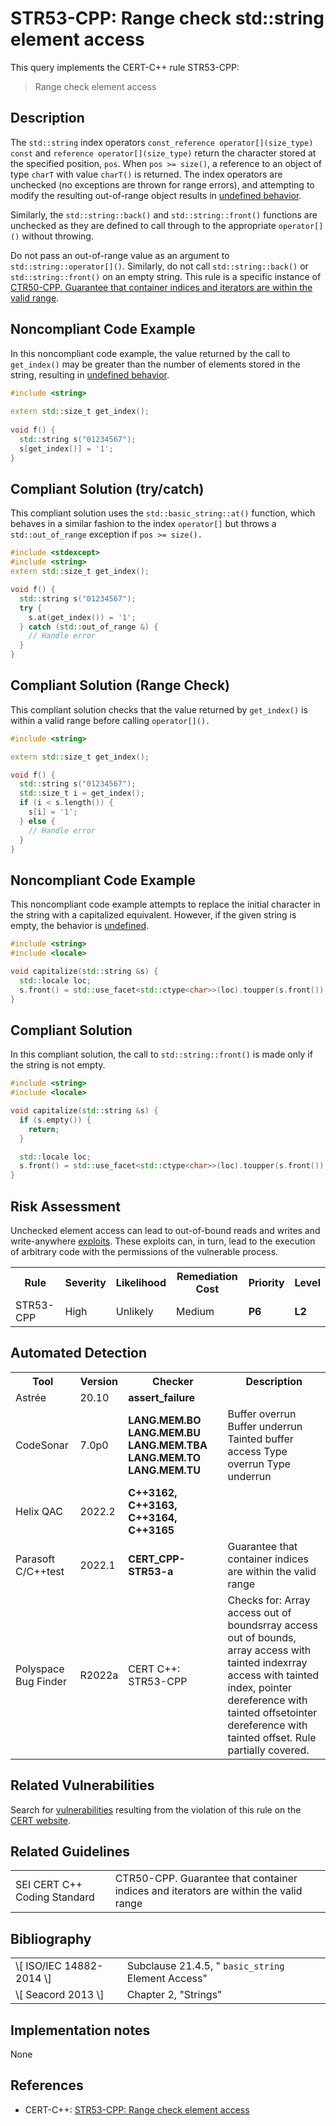 # STR53-CPP: Range check std::string element access

This query implements the CERT-C++ rule STR53-CPP:

> Range check element access


## Description

The `std::string` index operators `const_reference operator[](size_type) const` and `reference operator[](size_type)` return the character stored at the specified position, `pos`. When `pos >= size()`, a reference to an object of type `charT` with value `charT()` is returned. The index operators are unchecked (no exceptions are thrown for range errors), and attempting to modify the resulting out-of-range object results in [undefined behavior](https://wiki.sei.cmu.edu/confluence/display/cplusplus/BB.+Definitions#BB.Definitions-undefinedbehavior).

Similarly, the `std::string::back()` and `std::string::front()` functions are unchecked as they are defined to call through to the appropriate `operator[]()` without throwing.

Do not pass an out-of-range value as an argument to `std::string::operator[]()`. Similarly, do not call `std::string::back()` or `std::string::front()` on an empty string. This rule is a specific instance of [CTR50-CPP. Guarantee that container indices and iterators are within the valid range](https://wiki.sei.cmu.edu/confluence/display/cplusplus/CTR50-CPP.+Guarantee+that+container+indices+and+iterators+are+within+the+valid+range).

## Noncompliant Code Example

In this noncompliant code example, the value returned by the call to `get_index()` may be greater than the number of elements stored in the string, resulting in [undefined behavior](https://wiki.sei.cmu.edu/confluence/display/cplusplus/BB.+Definitions#BB.Definitions-undefinedbehavior).

```cpp
#include <string>
 
extern std::size_t get_index();
 
void f() {
  std::string s("01234567");
  s[get_index()] = '1';
}
```

## Compliant Solution (try/catch)

This compliant solution uses the `std::basic_string::at()` function, which behaves in a similar fashion to the index `operator[]` but throws a `std::out_of_range` exception if `pos >= size().`

```cpp
#include <stdexcept>
#include <string>
extern std::size_t get_index();

void f() {
  std::string s("01234567");
  try {
    s.at(get_index()) = '1';
  } catch (std::out_of_range &) {
    // Handle error
  }
}
```

## Compliant Solution (Range Check)

This compliant solution checks that the value returned by `get_index()` is within a valid range before calling `operator[]().`

```cpp
#include <string>

extern std::size_t get_index();

void f() {
  std::string s("01234567");
  std::size_t i = get_index();
  if (i < s.length()) {
    s[i] = '1';
  } else {
    // Handle error
  }
}
```

## Noncompliant Code Example

This noncompliant code example attempts to replace the initial character in the string with a capitalized equivalent. However, if the given string is empty, the behavior is [undefined](https://wiki.sei.cmu.edu/confluence/display/cplusplus/BB.+Definitions#BB.Definitions-undefinedbehavior).

```cpp
#include <string>
#include <locale>

void capitalize(std::string &s) {
  std::locale loc;
  s.front() = std::use_facet<std::ctype<char>>(loc).toupper(s.front());
}
```

## Compliant Solution

In this compliant solution, the call to `std::string::front()` is made only if the string is not empty.

```cpp
#include <string>
#include <locale>

void capitalize(std::string &s) {
  if (s.empty()) {
    return;
  }

  std::locale loc;
  s.front() = std::use_facet<std::ctype<char>>(loc).toupper(s.front());
}
```

## Risk Assessment

Unchecked element access can lead to out-of-bound reads and writes and write-anywhere [exploits](https://wiki.sei.cmu.edu/confluence/display/cplusplus/BB.+Definitions#BB.Definitions-exploit). These exploits can, in turn, lead to the execution of arbitrary code with the permissions of the vulnerable process.

<table> <tbody> <tr> <th> Rule </th> <th> Severity </th> <th> Likelihood </th> <th> Remediation Cost </th> <th> Priority </th> <th> Level </th> </tr> <tr> <td> STR53-CPP </td> <td> High </td> <td> Unlikely </td> <td> Medium </td> <td> <strong>P6</strong> </td> <td> <strong>L2</strong> </td> </tr> </tbody> </table>


## Automated Detection

<table> <tbody> <tr> <th> Tool </th> <th> Version </th> <th> Checker </th> <th> Description </th> </tr> <tr> <td> <a> Astrée </a> </td> <td> 20.10 </td> <td> <strong>assert_failure</strong> </td> <td> </td> </tr> <tr> <td> <a> CodeSonar </a> </td> <td> 7.0p0 </td> <td> <strong>LANG.MEM.BO</strong> <strong>LANG.MEM.BU</strong> <strong>LANG.MEM.TBA</strong> <strong>LANG.MEM.TO</strong> <strong>LANG.MEM.TU</strong> </td> <td> Buffer overrun Buffer underrun Tainted buffer access Type overrun Type underrun </td> </tr> <tr> <td> <a> Helix QAC </a> </td> <td> 2022.2 </td> <td> <strong>C++3162, C++3163, C++3164, C++3165</strong> </td> <td> </td> </tr> <tr> <td> <a> Parasoft C/C++test </a> </td> <td> 2022.1 </td> <td> <strong>CERT_CPP-STR53-a</strong> </td> <td> Guarantee that container indices are within the valid range </td> </tr> <tr> <td> <a> Polyspace Bug Finder </a> </td> <td> R2022a </td> <td> <a> CERT C++: STR53-CPP </a> </td> <td> Checks for: Array access out of boundsrray access out of bounds, array access with tainted indexrray access with tainted index, pointer dereference with tainted offsetointer dereference with tainted offset. Rule partially covered. </td> </tr> </tbody> </table>


## Related Vulnerabilities

Search for [vulnerabilities](https://wiki.sei.cmu.edu/confluence/display/cplusplus/BB.+Definitions#BB.Definitions-vulnerability) resulting from the violation of this rule on the [CERT website](https://www.kb.cert.org/vulnotes/bymetric?searchview&query=FIELD+KEYWORDS+contains+STR39-CPP).

## Related Guidelines

<table> <tbody> <tr> <td> <a> SEI CERT C++ Coding Standard </a> </td> <td> <a> CTR50-CPP. Guarantee that container indices and iterators are within the valid range </a> </td> </tr> </tbody> </table>


## Bibliography

<table> <tbody> <tr> <td> \[ <a> ISO/IEC 14882-2014 </a> \] </td> <td> Subclause 21.4.5, " <code>basic_string</code> Element Access" </td> </tr> <tr> <td> \[ <a> Seacord 2013 </a> \] </td> <td> Chapter 2, "Strings" </td> </tr> </tbody> </table>


## Implementation notes

None

## References

* CERT-C++: [STR53-CPP: Range check element access](https://wiki.sei.cmu.edu/confluence/pages/viewpage.action?pageId=88046682)
